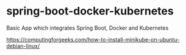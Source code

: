 # spring-boot-docker-kubernetes
Basic App which integrates Spring Boot, Docker and Kubernetes




https://computingforgeeks.com/how-to-install-minikube-on-ubuntu-debian-linux/
